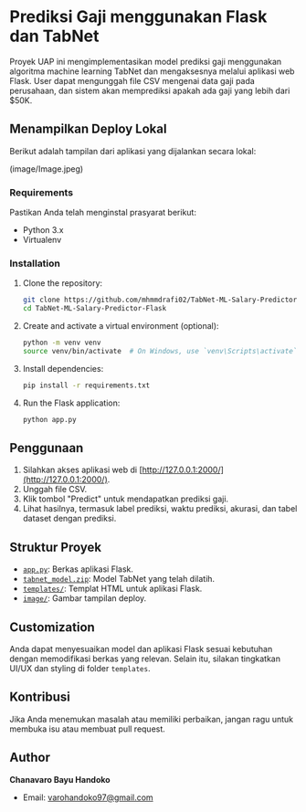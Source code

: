 # Prediksi Gaji menggunakan Flask dan TabNet

Proyek UAP ini mengimplementasikan model prediksi gaji menggunakan algoritma machine learning TabNet dan mengaksesnya melalui aplikasi web Flask. User dapat mengunggah file CSV mengenai data gaji pada perusahaan, dan sistem akan memprediksi apakah ada gaji yang lebih dari $50K.

## Menampilkan Deploy Lokal

Berikut adalah tampilan dari aplikasi yang dijalankan secara lokal:

(image/Image.jpeg)

### Requirements

Pastikan Anda telah menginstal prasyarat berikut:

- Python 3.x
- Virtualenv

### Installation

1. Clone the repository:

    ```bash
    git clone https://github.com/mhmmdrafi02/TabNet-ML-Salary-Predictor-Flask.git
    cd TabNet-ML-Salary-Predictor-Flask
    ```

2. Create and activate a virtual environment (optional):

    ```bash
    python -m venv venv
    source venv/bin/activate  # On Windows, use `venv\Scripts\activate`
    ```

3. Install dependencies:

    ```bash
    pip install -r requirements.txt
    ```

4. Run the Flask application:

    ```bash
    python app.py
    ```

## Penggunaan

1. Silahkan akses aplikasi web di [http://127.0.0.1:2000/](http://127.0.0.1:2000/).
2. Unggah file CSV.
3. Klik tombol "Predict" untuk mendapatkan prediksi gaji.
4. Lihat hasilnya, termasuk label prediksi, waktu prediksi, akurasi, dan tabel dataset dengan prediksi.

## Struktur Proyek

- [`app.py`](app.py): Berkas aplikasi Flask.
- [`tabnet_model.zip`](tabnet_model.zip): Model TabNet yang telah dilatih.
- [`templates/`](templates/): Templat HTML untuk aplikasi Flask.
- [`image/`](image/): Gambar tampilan deploy.

## Customization

Anda dapat menyesuaikan model dan aplikasi Flask sesuai kebutuhan dengan memodifikasi berkas yang relevan. Selain itu, silakan tingkatkan UI/UX dan styling di folder `templates`.

## Kontribusi

Jika Anda menemukan masalah atau memiliki perbaikan, jangan ragu untuk membuka isu atau membuat pull request.

## Author

**Chanavaro Bayu Handoko**
- Email: varohandoko97@gmail.com
